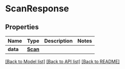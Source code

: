 # ScanResponse

## Properties
Name | Type | Description | Notes
------------ | ------------- | ------------- | -------------
**data** | [**Scan**](Scan.md) |  | 

[[Back to Model list]](../README.md#documentation-for-models) [[Back to API list]](../README.md#documentation-for-api-endpoints) [[Back to README]](../README.md)

